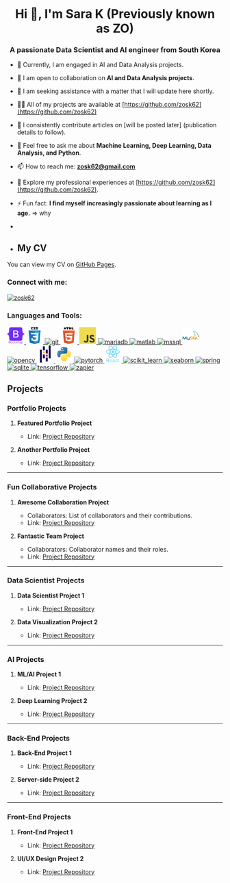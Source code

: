 <h1 align="center">Hi 👋, I'm Sara K (Previously known as ZO) </h1>
<h3 align="center">A passionate Data Scientist and AI engineer from South Korea</h3>

- 🔭 Currently, I am engaged in AI and Data Analysis projects.
- 👯 I am open to collaboration on **AI and Data Analysis projects**.
- 🤝 I am seeking assistance with a matter that I will update here shortly.
- 👨‍💻 All of my projects are available at [https://github.com/zosk62](https://github.com/zosk62)
- 📝 I consistently contribute articles on [will be posted later] (publication details to follow).
- 💬 Feel free to ask me about **Machine Learning, Deep Learning, Data Analysis, and Python**.
- 📫 How to reach me: **zosk62@gmail.com**
- 📄 Explore my professional experiences at [https://github.com/zosk62](https://github.com/zosk62).
- ⚡ Fun fact: **I find myself increasingly passionate about learning as I age.** => why


- 
- ## My CV
You can view my CV on [GitHub Pages](link-to-github-pages).

<h3 align="left">Connect with me:</h3>
<p align="left">
  <a href="https://kaggle.com/zosk62" target="blank"><img align="center" src="https://raw.githubusercontent.com/rahuldkjain/github-profile-readme-generator/master/src/images/icons/Social/kaggle.svg" alt="zosk62" height="30" width="40" /></a>
</p>

<p align="left">
  
</p>




<h3 align="left">Languages and Tools:</h3>
<p align="left"> <a href="https://getbootstrap.com" target="_blank" rel="noreferrer"> <img src="https://raw.githubusercontent.com/devicons/devicon/master/icons/bootstrap/bootstrap-plain-wordmark.svg" alt="bootstrap" width="40" height="40"/> </a> <a href="https://www.w3schools.com/css/" target="_blank" rel="noreferrer"> <img src="https://raw.githubusercontent.com/devicons/devicon/master/icons/css3/css3-original-wordmark.svg" alt="css3" width="40" height="40"/> </a> <a href="https://git-scm.com/" target="_blank" rel="noreferrer"> <img src="https://www.vectorlogo.zone/logos/git-scm/git-scm-icon.svg" alt="git" width="40" height="40"/> </a> <a href="https://www.w3.org/html/" target="_blank" rel="noreferrer"> <img src="https://raw.githubusercontent.com/devicons/devicon/master/icons/html5/html5-original-wordmark.svg" alt="html5" width="40" height="40"/> </a> <a href="https://developer.mozilla.org/en-US/docs/Web/JavaScript" target="_blank" rel="noreferrer"> <img src="https://raw.githubusercontent.com/devicons/devicon/master/icons/javascript/javascript-original.svg" alt="javascript" width="40" height="40"/> </a> <a href="https://mariadb.org/" target="_blank" rel="noreferrer"> <img src="https://www.vectorlogo.zone/logos/mariadb/mariadb-icon.svg" alt="mariadb" width="40" height="40"/> </a> <a href="https://www.mathworks.com/" target="_blank" rel="noreferrer"> <img src="https://upload.wikimedia.org/wikipedia/commons/2/21/Matlab_Logo.png" alt="matlab" width="40" height="40"/> </a> <a href="https://www.microsoft.com/en-us/sql-server" target="_blank" rel="noreferrer"> <img src="https://www.svgrepo.com/show/303229/microsoft-sql-server-logo.svg" alt="mssql" width="40" height="40"/> </a> <a href="https://www.mysql.com/" target="_blank" rel="noreferrer"> <img src="https://raw.githubusercontent.com/devicons/devicon/master/icons/mysql/mysql-original-wordmark.svg" alt="mysql" width="40" height="40"/> </a> <a href="https://opencv.org/" target="_blank" rel="noreferrer"> <img src="https://www.vectorlogo.zone/logos/opencv/opencv-icon.svg" alt="opencv" width="40" height="40"/> </a> <a href="https://pandas.pydata.org/" target="_blank" rel="noreferrer"> <img src="https://raw.githubusercontent.com/devicons/devicon/2ae2a900d2f041da66e950e4d48052658d850630/icons/pandas/pandas-original.svg" alt="pandas" width="40" height="40"/> </a> <a href="https://www.python.org" target="_blank" rel="noreferrer"> <img src="https://raw.githubusercontent.com/devicons/devicon/master/icons/python/python-original.svg" alt="python" width="40" height="40"/> </a> <a href="https://pytorch.org/" target="_blank" rel="noreferrer"> <img src="https://www.vectorlogo.zone/logos/pytorch/pytorch-icon.svg" alt="pytorch" width="40" height="40"/> </a> <a href="https://reactjs.org/" target="_blank" rel="noreferrer"> <img src="https://raw.githubusercontent.com/devicons/devicon/master/icons/react/react-original-wordmark.svg" alt="react" width="40" height="40"/> </a> <a href="https://scikit-learn.org/" target="_blank" rel="noreferrer"> <img src="https://upload.wikimedia.org/wikipedia/commons/0/05/Scikit_learn_logo_small.svg" alt="scikit_learn" width="40" height="40"/> </a> <a href="https://seaborn.pydata.org/" target="_blank" rel="noreferrer"> <img src="https://seaborn.pydata.org/_images/logo-mark-lightbg.svg" alt="seaborn" width="40" height="40"/> </a> <a href="https://spring.io/" target="_blank" rel="noreferrer"> <img src="https://www.vectorlogo.zone/logos/springio/springio-icon.svg" alt="spring" width="40" height="40"/> </a> <a href="https://www.sqlite.org/" target="_blank" rel="noreferrer"> <img src="https://www.vectorlogo.zone/logos/sqlite/sqlite-icon.svg" alt="sqlite" width="40" height="40"/> </a> <a href="https://www.tensorflow.org" target="_blank" rel="noreferrer"> <img src="https://www.vectorlogo.zone/logos/tensorflow/tensorflow-icon.svg" alt="tensorflow" width="40" height="40"/> </a> <a href="https://zapier.com" target="_blank" rel="noreferrer"> <img src="https://www.vectorlogo.zone/logos/zapier/zapier-icon.svg" alt="zapier" width="40" height="40"/> </a> </p>


<p align="left">
  
</p>

## Projects

### Portfolio Projects

1. **Featured Portfolio Project**
   - Link: [Project Repository](link-to-repository)

2. **Another Portfolio Project**
   - Link: [Project Repository](link-to-repository)

---

### Fun Collaborative Projects

1. **Awesome Collaboration Project**
   - Collaborators: List of collaborators and their contributions.
   - Link: [Project Repository](link-to-repository)

2. **Fantastic Team Project**
   - Collaborators: Collaborator names and their roles.
   - Link: [Project Repository](link-to-repository)

---

### Data Scientist Projects

1. **Data Scientist Project 1**
   - Link: [Project Repository](link-to-repository)

2. **Data Visualization Project 2**
   - Link: [Project Repository](link-to-repository)

---

### AI Projects

1. **ML/AI Project 1**
   - Link: [Project Repository](link-to-repository)

2. **Deep Learning Project 2**
   - Link: [Project Repository](link-to-repository)

---

### Back-End Projects

1. **Back-End Project 1**
   - Link: [Project Repository](link-to-repository)

2. **Server-side Project 2**
   - Link: [Project Repository](link-to-repository)

---

### Front-End Projects

1. **Front-End Project 1**
   - Link: [Project Repository](link-to-repository)

2. **UI/UX Design Project 2**
   - Link: [Project Repository](link-to-repository)

